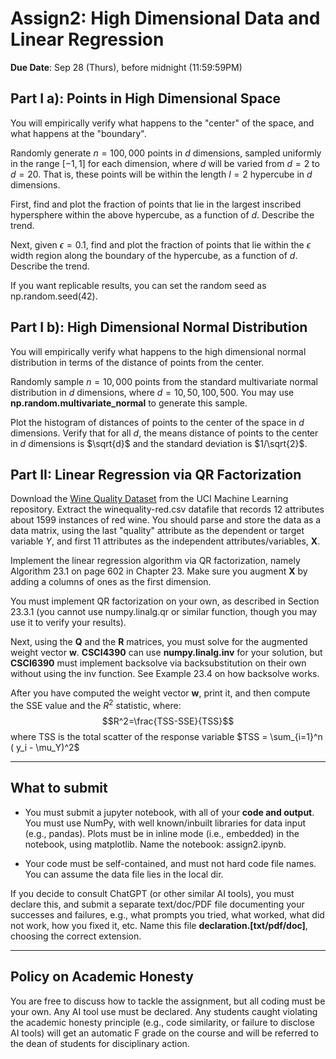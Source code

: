 <!--
.. title: CSCI4390-6390 Assign2
.. slug: dm_assign2
.. date: 2022-09-16 10:23:01 UTC-04:00
.. tags: 
.. category: 
.. link: 
.. description: 
.. has_math: True
.. type: text
-->

# Assign2: High Dimensional Data and Linear Regression

**Due Date**: Sep 28 (Thurs), before midnight (11:59:59PM)


## Part I a): Points in High Dimensional Space

You will empirically verify what happens to the "center" of the space, and
what happens at the "boundary".

Randomly generate
 $n=100,000$ points in $d$ dimensions, sampled uniformly in the range
 $[-1,1]$ for each dimension, where $d$ will be varied from $d=2$ to
 $d=20$. That is, these points will be within the length $l=2$ hypercube in
 $d$ dimensions.

First, find and plot the fraction of points that lie in the largest inscribed
hypersphere within the above hypercube, as a function of $d$. Describe the
trend.

Next, given $\epsilon=0.1$, find and plot the fraction of points that lie
within the $\epsilon$ width region along the boundary of the  hypercube, 
as a function of $d$. Describe the trend.

If you want replicable results, you can set the random seed as np.random.seed(42).

## Part I b): High Dimensional Normal Distribution

You will empirically verify what happens to the high dimensional normal
distribution in terms of the distance of points from the center.

Randomly sample $n=10,000$ points from the standard multivariate normal
distribution in $d$ dimensions, where $d=10, 50, 100, 500$. You may use
**np.random.multivariate_normal** to generate this sample.

Plot the histogram of distances of points to the center of the space in $d$
dimensions. Verify that for all $d$, the means distance of points to the center in $d$
dimensions is $\sqrt{d}$ and the standard deviation is $1/\sqrt{2}$.



## Part II: Linear Regression via QR Factorization

Download the [Wine Quality
Dataset](https://archive.ics.uci.edu/dataset/186/wine+quality) from the UCI
Machine Learning repository. Extract the winequality-red.csv datafile that
records 12 attributes about 1599 instances of red wine. You should parse and
store the data as a data matrix, using the last "quality"
attribute as the dependent or target variable $Y$, and first 11 attributes as the
independent attributes/variables, $\mathbf{X}$. 

Implement the linear regression algorithm via QR factorization,
namely Algorithm 23.1 on page 602 in Chapter 23. Make sure you augment
$\mathbf{X}$ by adding a
columns of ones as the first dimension.

You must implement QR factorization on your own, as described
in Section 23.3.1 (you cannot use numpy.linalg.qr or similar function,
though you may use it to verify your results).

Next, using the $\mathbf{Q}$ and the $\mathbf{R}$ matrices, you must
solve for the augmented weight vector $\mathbf{w}$.
 **CSCI4390** can
use **numpy.linalg.inv** for your solution, but **CSCI6390** must implement backsolve via backsubstitution 
on their own without using the inv function. See Example 23.4 on how backsolve works.

After you have computed the weight vector $\mathbf{w}$, print it, and then 
compute the SSE value and the $R^2$ statistic, where: 
$$R^2=\frac{TSS-SSE}{TSS}$$
where TSS is the total scatter of the response variable 
$TSS = \sum_{i=1}^n ( y_i - \mu_Y)^2$


---

## What to submit

* You must submit a jupyter notebook, with all of your **code
and output**. You must use NumPy, with well known/inbuilt libraries for data
input (e.g., pandas). Plots must be in inline mode (i.e., embedded) in the
notebook, using matplotlib. Name the notebook: assign2.ipynb.


* Your code must be self-contained,
    and must not hard code file names. You can assume the data file lies in
    the local dir.

If you decide to consult ChatGPT (or other similar AI tools), you must
declare this, and submit a separate text/doc/PDF file documenting your
successes and failures, e.g., what prompts you tried, what worked, what did
not work, how you fixed it, etc. Name this file
**declaration.[txt/pdf/doc]**, choosing the correct extension.


---

## Policy on Academic Honesty

You are free to discuss how to tackle the assignment, but all coding must be
your own. Any AI tool use must be declared. Any students caught violating
the academic honesty principle (e.g., code similarity, or failure to
disclose AI tools) will get an automatic F grade on the course and will be
referred to the dean of students for disciplinary action.
